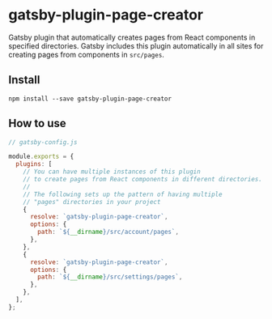 # gatsby-plugin-page-creator

Gatsby plugin that automatically creates pages from React components in specified directories. Gatsby
includes this plugin automatically in all sites for creating pages from components in `src/pages`.

## Install

`npm install --save gatsby-plugin-page-creator`

## How to use

```javascript
// gatsby-config.js

module.exports = {
  plugins: [
    // You can have multiple instances of this plugin
    // to create pages from React components in different directories.
    //
    // The following sets up the pattern of having multiple
    // "pages" directories in your project
    {
      resolve: `gatsby-plugin-page-creator`,
      options: {
        path: `${__dirname}/src/account/pages`,
      },
    },
    {
      resolve: `gatsby-plugin-page-creator`,
      options: {
        path: `${__dirname}/src/settings/pages`,
      },
    },
  ],
};
```
